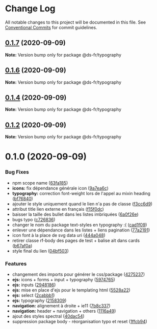 # Change Log

All notable changes to this project will be documented in this file.
See [Conventional Commits](https://conventionalcommits.org) for commit guidelines.

## [0.1.7](https://github.com/GouvernementFR/design-system-developpement/compare/@ds-fr/typography@0.1.6...@ds-fr/typography@0.1.7) (2020-09-09)

**Note:** Version bump only for package @ds-fr/typography





## [0.1.6](https://github.com/GouvernementFR/design-system-developpement/compare/@ds-fr/typography@0.1.4...@ds-fr/typography@0.1.6) (2020-09-09)

**Note:** Version bump only for package @ds-fr/typography





## [0.1.4](https://github.com/GouvernementFR/design-system-developpement/compare/@ds-fr/typography@0.1.2...@ds-fr/typography@0.1.4) (2020-09-09)

**Note:** Version bump only for package @ds-fr/typography





## [0.1.2](https://github.com/GouvernementFR/design-system-developpement/compare/@ds-fr/typography@0.1.0...@ds-fr/typography@0.1.2) (2020-09-09)

**Note:** Version bump only for package @ds-fr/typography





# 0.1.0 (2020-09-09)


### Bug Fixes

* npm scope name ([63fa185](https://github.com/GouvernementFR/design-system-developpement/commit/63fa1854eea7a17bc4c2b11e13b4c8e7d847ed69))
* **icons:** fix dépendance générale icon ([9a7ea6c](https://github.com/GouvernementFR/design-system-developpement/commit/9a7ea6cd357dc285850fb53030614b91cd22a4ec))
* **typography:** correction font-weight lors de l'appel au mixin heading ([bf76840](https://github.com/GouvernementFR/design-system-developpement/commit/bf768406ff9b6ef1b90826358cecaf74480cde9e))
* ajouter le style uniquement quand le lien n'a pas de classe ([f3cc6d9](https://github.com/GouvernementFR/design-system-developpement/commit/f3cc6d99265e83f7bcd3f35a95a3bd7de3c900c4))
* attribut title lien externe en français ([f15f0dc](https://github.com/GouvernementFR/design-system-developpement/commit/f15f0dc7c46743f799773dedcbb8be2e0ac0e2bb))
* baisser la taille des bullet dans les listes imbriquées ([6a0f26e](https://github.com/GouvernementFR/design-system-developpement/commit/6a0f26ea36f9b1dafea0f6edbc72db8b9cafa9dc))
* bugs typo ([c726836](https://github.com/GouvernementFR/design-system-developpement/commit/c726836229d10cfb30b1e801dcce416f9b16efbd))
* changer le nom du package text-styles en typography :( ([cad1f09](https://github.com/GouvernementFR/design-system-developpement/commit/cad1f09de43b637eb0831814d3a98a855cdc518b))
* enlever une dépendance dans les listes + liens pagination ([77a2191](https://github.com/GouvernementFR/design-system-developpement/commit/77a21918781069b81b71c2ef58a53079b84c36c9))
* icon font à la place de svg data uri ([444a048](https://github.com/GouvernementFR/design-system-developpement/commit/444a048ee5e5f5eccfe60b6bf544b6ac25c70344))
* retirer classe rf-body des pages de test + balise alt dans cards ([b67af0a](https://github.com/GouvernementFR/design-system-developpement/commit/b67af0af085e7c2941c2789830e0200f42e91d96))
* style final du lien ([04bf503](https://github.com/GouvernementFR/design-system-developpement/commit/04bf503e15704d1f7071c08b8f3c33b5d33c94a8))


### Features

* changement des imports pour générer le css/package ([4275237](https://github.com/GouvernementFR/design-system-developpement/commit/427523759cf96efbd0f7b8270f5cdb5e560fd9c7))
* **ejs:** icons + forms + input + typography ([5974765](https://github.com/GouvernementFR/design-system-developpement/commit/5974765cbb79d5d4b11b8447e077011e7eff22d4))
* **ejs:** inputs ([2948186](https://github.com/GouvernementFR/design-system-developpement/commit/2948186b9e024fd437a84462f6a5b3746499c370))
* **ejs:** mise en place d'ejs pour le templating html ([5528a22](https://github.com/GouvernementFR/design-system-developpement/commit/5528a2252ba75cdc09ccc0e7183ad48ee791f9be))
* **ejs:** select ([2cabbb1](https://github.com/GouvernementFR/design-system-developpement/commit/2cabbb1f651928800a46bab17bdb7629218dfe2a))
* **ejs:** typography ([2158309](https://github.com/GouvernementFR/design-system-developpement/commit/21583091f683b8132723e89bc5028702a9d68c32))
* **navigation:** alignement à droite + ie11 ([7b8c337](https://github.com/GouvernementFR/design-system-developpement/commit/7b8c337bdaf1ba8ea250a83e659a337850c451d1))
* **navigation:** header + navigation + others ([1116a49](https://github.com/GouvernementFR/design-system-developpement/commit/1116a491623792610949cbf93c43eb441bd715d2))
* ajout des styles spectral ([40dac54](https://github.com/GouvernementFR/design-system-developpement/commit/40dac541981ad3c102f444f29def126cccf7c493))
* suppression package body - réorganisation typo et reset ([1ffcb94](https://github.com/GouvernementFR/design-system-developpement/commit/1ffcb947bccbf7f6bff1d902138f0672669f1f46))
